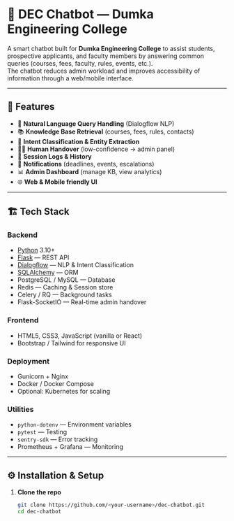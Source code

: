 # 🤖 DEC Chatbot — Dumka Engineering College

A smart chatbot built for **Dumka Engineering College** to assist students, prospective applicants, and faculty members by answering common queries (courses, fees, faculty, rules, events, etc.).  
The chatbot reduces admin workload and improves accessibility of information through a web/mobile interface.

---

## 📌 Features

- 💬 **Natural Language Query Handling** (Dialogflow NLP)
- 📚 **Knowledge Base Retrieval** (courses, fees, rules, contacts)
- 🧠 **Intent Classification & Entity Extraction**
- 👨‍🏫 **Human Handover** (low-confidence → admin panel)
- 📝 **Session Logs & History**
- 🔔 **Notifications** (deadlines, events, escalations)
- 📊 **Admin Dashboard** (manage KB, view analytics)
- 🌐 **Web & Mobile friendly UI**

---

## 🏗️ Tech Stack

### Backend
- [Python](https://www.python.org/) 3.10+
- [Flask](https://flask.palletsprojects.com/) — REST API
- [Dialogflow](https://cloud.google.com/dialogflow) — NLP & Intent Classification
- [SQLAlchemy](https://www.sqlalchemy.org/) — ORM
- PostgreSQL / MySQL — Database
- Redis — Caching & Session store
- Celery / RQ — Background tasks
- Flask-SocketIO — Real-time admin handover

### Frontend
- HTML5, CSS3, JavaScript (vanilla or React)
- Bootstrap / Tailwind for responsive UI

### Deployment
- Gunicorn + Nginx
- Docker / Docker Compose
- Optional: Kubernetes for scaling

### Utilities
- `python-dotenv` — Environment variables
- `pytest` — Testing
- `sentry-sdk` — Error tracking
- Prometheus + Grafana — Monitoring

---

## ⚙️ Installation & Setup

1. **Clone the repo**
   ```bash
   git clone https://github.com/<your-username>/dec-chatbot.git
   cd dec-chatbot
